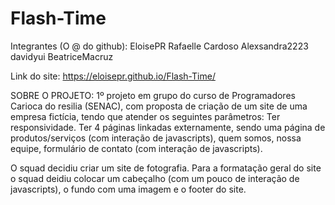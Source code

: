 # Flash-Time
Integrantes (O @ do github):
   EloisePR
   Rafaelle Cardoso
   Alexsandra2223
   davidyui
   BeatriceMacruz
   
 Link do site: 
 https://eloisepr.github.io/Flash-Time/
 
SOBRE O PROJETO:
1º projeto em grupo do curso de Programadores Carioca do resilia (SENAC), com proposta de criação de um site de uma empresa fictícia, tendo que atender os seguintes parâmetros:
Ter responsividade.
Ter 4 páginas linkadas externamente, sendo uma página de produtos/serviços (com interação de javascripts), quem somos, nossa equipe, formulário de contato (com interação de javascripts).

O squad decidiu criar um site de fotografia. Para a formatação geral do site o squad deidiu colocar um cabeçalho (com um pouco de interação de javascripts), o fundo com uma imagem e o footer do site.
